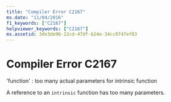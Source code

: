 ```yaml
---
title: "Compiler Error C2167"
ms.date: "11/04/2016"
f1_keywords: ["C2167"]
helpviewer_keywords: ["C2167"]
ms.assetid: 3de3de96-12cd-47df-b24e-34cc9747ef83
---
```

# Compiler Error C2167

'function' : too many actual parameters for intrinsic function

A reference to an `intrinsic` function has too many parameters.
